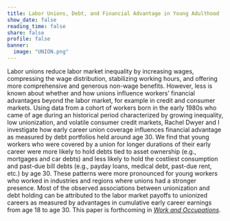```yaml
---
title: Labor Unions, Debt, and Financial Advantage in Young Adulthood
show_date: false
reading_time: false
share: false
profile: false
banner:
  image: "UNION.png"
---
```

Labor unions reduce labor market inequality by increasing wages, compressing the wage distribution, stabilizing working hours, and offering more comprehensive and generous non-wage benefits. However, less is known about whether and how unions influence workers’ financial advantages beyond the labor market, for example in credit and consumer markets. Using data from a cohort of workers born in the early 1980s who came of age during an historical period characterized by growing inequality, low unionization, and volatile consumer credit markets, Rachel Dwyer and I investigate how early career union coverage influences financial advantage as measured by debt portfolios held around age 30. We find that young workers who were covered by a union for longer durations of their early career were more likely to hold debts tied to asset ownership (e.g., mortgages and car debts) and less likely to hold the costliest consumption and past-due bill debts (e.g., payday loans, medical debt, past-due rent, etc.) by age 30. These patterns were more pronounced for young workers who worked in industries and regions where unions had a stronger presence. Most of the observed associations between unionization and debt holding can be attributed to the labor market payoffs to unionized careers as measured by advantages in cumulative early career earnings from age 18 to age 30. This paper is forthcoming in _[Work and Occupations](https://doi.org/10.1177/07308884241273248)_.  
